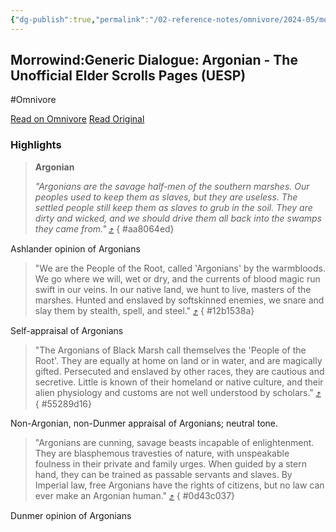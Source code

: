 ```yaml
---
{"dg-publish":true,"permalink":"/02-reference-notes/omnivore/2024-05/morrowind-generic-dialogue-argonian-the-unofficial-elder-scrolls-pages-uesp/","title":"Morrowind:Generic Dialogue: Argonian - The Unofficial Elder Scrolls Pages (UESP)","tags":["MW-May-Modathon-2024"]}
---
```



## Morrowind:Generic Dialogue: Argonian - The Unofficial Elder Scrolls Pages (UESP)
#Omnivore

[Read on Omnivore](https://omnivore.app/me/morrowind-generic-dialogue-a-the-unofficial-elder-scrolls-pages--18f3dca0d47)
[Read Original](https://en.uesp.net/wiki/Morrowind:Generic_Dialogue_A)

### Highlights

> **Argonian**
> 
> _"Argonians are the savage half-men of the southern marshes. Our peoples used to keep them as slaves, but they are useless. The settled people still keep them as slaves to grub in the soil. They are dirty and wicked, and we should drive them all back into the swamps they came from."_ [⤴️](https://omnivore.app/me/morrowind-generic-dialogue-a-the-unofficial-elder-scrolls-pages--18f3dca0d47#aa8064ed-f5f9-4563-8b67-25be2654ab95) 
{ #aa8064ed}


Ashlander opinion of Argonians

> "We are the People of the Root, called 'Argonians' by the warmbloods. We go where we will, wet or dry, and the currents of blood magic run swift in our veins. In our native land, we hunt to live, masters of the marshes. Hunted and enslaved by softskinned enemies, we snare and slay them by stealth, spell, and steel." [⤴️](https://omnivore.app/me/morrowind-generic-dialogue-a-the-unofficial-elder-scrolls-pages--18f3dca0d47#12b1538a-25b2-479f-a716-924f52fa8959) 
{ #12b1538a}


Self-appraisal of Argonians

> "The Argonians of Black Marsh call themselves the 'People of the Root'. They are equally at home on land or in water, and are magically gifted. Persecuted and enslaved by other races, they are cautious and secretive. Little is known of their homeland or native culture, and their alien physiology and customs are not well understood by scholars." [⤴️](https://omnivore.app/me/morrowind-generic-dialogue-a-the-unofficial-elder-scrolls-pages--18f3dca0d47#55289d16-5606-4533-a4a3-92852551e568) 
{ #55289d16}


Non-Argonian, non-Dunmer appraisal of Argonians; neutral tone.

> "Argonians are cunning, savage beasts incapable of enlightenment. They are blasphemous travesties of nature, with unspeakable foulness in their private and family urges. When guided by a stern hand, they can be trained as passable servants and slaves. By Imperial law, free Argonians have the rights of citizens, but no law can ever make an Argonian human." [⤴️](https://omnivore.app/me/morrowind-generic-dialogue-a-the-unofficial-elder-scrolls-pages--18f3dca0d47#0d43c037-27f2-4bac-ac7c-b3f55e11cb0d) 
{ #0d43c037}


Dunmer opinion of Argonians

